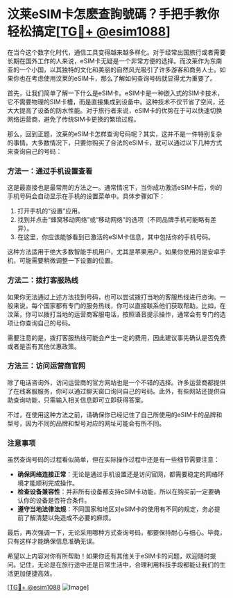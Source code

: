 # 汶莱eSIM卡怎麽查詢號碼？手把手教你轻松搞定[[TG💪+ @esim1088](https://t.me/s/esim1088)]

在当今这个数字化时代，通信工具变得越来越多样化。对于经常出国旅行或者需要长期在国外工作的人来说，eSIM卡无疑是一个非常方便的选择。而汶莱作为东南亚的一个小国，以其独特的文化和美丽的自然风光吸引了许多游客和商务人士。如果你也在考虑使用汶莱的eSIM卡，那么了解如何查询号码就显得尤为重要了。

首先，让我们简单了解一下什么是eSIM卡。eSIM卡是一种嵌入式的SIM卡技术，它不需要物理的SIM卡槽，而是直接集成到设备中。这种技术不仅节省了空间，还大大提高了设备的防水性能。对于旅行者来说，eSIM卡的优势在于可以快速切换网络运营商，避免了传统SIM卡更换的繁琐过程。

那么，回到正题，汶莱的eSIM卡怎样查询号码呢？其实，这并不是一件特别复杂的事情。大多数情况下，只要你购买了合法的eSIM卡，就可以通过以下几种方式来查询自己的号码：

### 方法一：通过手机设置查看

这是最直接也是最常用的方法之一。通常情况下，当你成功激活eSIM卡后，你的手机号码会自动显示在手机的设置菜单中。具体步骤如下：

1. 打开手机的“设置”应用。
2. 找到并点击“蜂窝移动网络”或“移动网络”的选项（不同品牌手机可能略有差异）。
3. 在这里，你应该能够看到已激活的eSIM卡信息，其中包括你的手机号码。

这种方法适用于绝大多数智能手机用户，尤其是苹果用户。如果你使用的是安卓手机，可能需要稍微调整一下设置的位置。

### 方法二：拨打客服热线

如果你无法通过上述方法找到号码，也可以尝试拨打当地的客服热线进行咨询。一般来说，每个国家都有专门的服务热线，你可以直接联系他们获取帮助。比如，在汶莱，你可以拨打当地的运营商客服电话，按照语音提示操作，通常会有专门的选项让你查询自己的号码。

需要注意的是，拨打客服热线可能会产生一定的费用，因此建议事先确认是否免费或者是否有其他优惠政策。

### 方法三：访问运营商官网

除了电话咨询外，访问运营商的官方网站也是一个不错的选择。许多运营商都提供了在线客服服务，你可以通过聊天窗口询问自己的号码。此外，有些网站还提供自助查询功能，只需输入相关信息即可立即获得答案。

不过，在使用这种方法之前，请确保你已经记住了自己所使用的eSIM卡的品牌和型号，因为不同的品牌和型号对应的网址可能会有所不同。

### 注意事项

虽然查询号码的过程看似简单，但在实际操作过程中还是有一些细节需要注意：

- **确保网络连接正常**：无论是通过手机设置还是访问官网，都需要稳定的网络环境才能顺利完成操作。
- **检查设备兼容性**：并非所有设备都支持eSIM卡功能，所以在购买前一定要确认你的设备是否符合条件。
- **遵守当地法律法规**：不同国家和地区对eSIM卡的使用有不同的规定，务必提前了解清楚以免造成不必要的麻烦。

最后，再次强调一下，无论采用哪种方式查询号码，都要保持耐心与细心。毕竟，只有这样才能确保信息准确无误。

希望以上内容对你有所帮助！如果你还有其他关于eSIM卡的问题，欢迎随时提问。记住，无论是在旅行途中还是日常生活中，合理利用科技手段都能让我们的生活更加便捷高效。

[[TG💪+ @esim1088](https://t.me/s/esim1088) ![Image](https://i.postimg.cc/4NQfJmqS/Snipaste-2025-05-13-00-14-12.png)]